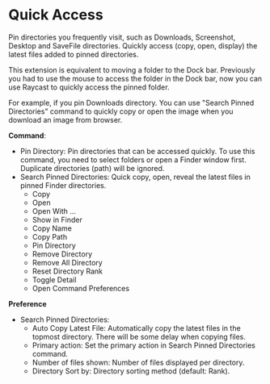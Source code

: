 # Quick Access

Pin directories you frequently visit, such as Downloads, Screenshot, Desktop and SaveFile directories.
Quickly access (copy, open, display) the latest files added to pinned directories.

This extension is equivalent to moving a folder to the Dock bar. Previously you had to use the mouse to access the folder in the Dock bar, now you can use Raycast to quickly access the pinned folder.

For example, if you pin Downloads directory.
You can use "Search Pinned Directories" command to quickly copy or open the image when you download an image from browser.

**Command**:

- Pin Directory: Pin directories that can be accessed quickly. To use this command, you need to select folders or open a Finder window first. Duplicate directories (path) will be ignored.
- Search Pinned Directories: Quick copy, open, reveal the latest files in pinned Finder directories.
  - Copy
  - Open
  - Open With ...
  - Show in Finder
  - Copy Name
  - Copy Path
  - Pin Directory
  - Remove Directory
  - Remove All Directory
  - Reset Directory Rank
  - Toggle Detail
  - Open Command Preferences

**Preference**

- Search Pinned Directories:
  - Auto Copy Latest File: Automatically copy the latest files in the topmost directory. There will be some delay when copying files.
  - Primary action: Set the primary action in Search Pinned Directories command.
  - Number of files shown: Number of files displayed per directory.
  - Directory Sort by: Directory sorting method (default: Rank).
